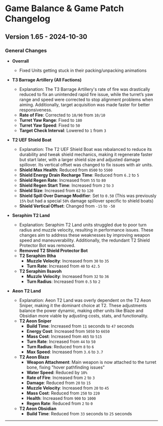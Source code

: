 # Game Balance & Game Patch Changelog

## Version 1.65 - 2024-10-30
### General Changes
- **Overrall**
  - Fixed Units getting stuck in their packing/unpacking animations
- **T3 Barrage Artillery (All Factions)**
    - Explanation: The T3 Barrage Artillery's rate of fire was drastically reduced to fix an unintended rapid fire issue, while the turret’s yaw range and speed were corrected to stop alignment problems when aiming. Additionally, target acquisition was made faster for better responsiveness.
  - **Rate of Fire**: Corrected to `10/90` from `10/10`
  - **Turret Yaw Range**: Fixed to `180`
  - **Turret Yaw Speed**: Fixed to `50`
  - **Target Check Interval**: Lowered to `1` from `3`

- **T2 UEF Shield Boat**
    - Explanation: The T2 UEF Shield Boat was rebalanced to reduce its durability and tweak shield mechanics, making it regenerate faster but start later, with a larger shield size and adjusted damage spillover. Its vertical offset was changed to fix issues with air units.
  - **Shield Max Health**: Reduced from `8500` to `5500`
  - **Shield Energy Drain Recharge Time**: Reduced from `6.2` to `5`
  - **Shield Regen Rate**: Increased from `55` to `80`
  - **Shield Regen Start Time**: Increased from `2` to `3`
  - **Shield Size**: Increased from `62` to `120`
  - **Shield Spill Over Damage Modifier**: Set to `0.50` (This was previously `15%` but had a special `50%` damage spillover specific to shield boats)
  - **Shield Vertical Offset**: Changed from `-15` to `-50`

- **Seraphim T2 Land**
    - Explanation: Seraphim T2 Land units struggled due to poor turn radius and muzzle velocity, resulting in performance issues. These changes aim to address these weaknesses by improving weapon speed and maneuverability. Additionally, the redundant T2 Shield Protector Bot was removed.
  - **Removed T2 Shield Protector Bot**
  - **T2 Seraphim Iltha**
    - **Muzzle Velocity**: Increased from `30` to `35`
    - **Turn Rate**: Increased from `40` to `42.5`
  - **T2 Seraphim Ilsavoh**
    - **Muzzle Velocity**: Increased from `32` to `36`
    - **Turn Radius**: Increased from `0.5` to `2`

- **Aeon T2 Land**
    - Explanation: Aeon T2 Land was overly dependent on the T2 Aeon Sniper, making it the dominant choice at T2. These adjustments balance the power dynamic, making other units like Blaze and Obsidian more viable by adjusting costs, stats, and functionality.
  - **T2 Aeon Sniper**
    - **Build Time**: Increased from `11` seconds to `47` seconds
    - **Energy Cost**: Increased from `5050` to `6650`
    - **Mass Cost**: Increased from `465` to `515`
    - **Turn Rate**: Increased from `44` to `50`
    - **Turn Radius**: Reduced from `8` to `6`
    - **Max Speed**: Increased from `3.6` to `3.7`
  - **T2 Aeon Blaze**
    - **Weapon Attachment**: Main weapon is now attached to the turret bone, fixing "hover pathfinding issues"
    - **Water Speed**: Reduced by `10%`
    - **Rate of Fire**: Increased from `2` to `3`
    - **Damage**: Reduced from `20` to `15`
    - **Muzzle Velocity**: Increased from `20` to `45`
    - **Mass Cost**: Reduced from `250` to `220`
    - **Health**: Increased from `900` to `1000`
    - **Regen Rate**: Reduced from `2` to `0`
  - **T2 Aeon Obsidian**
    - **Build Time**: Reduced from `33` seconds to `25` seconds

---